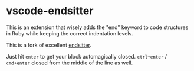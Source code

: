 # vscode-endsitter

This is an extension that wisely adds the "end" keyword to code structures in Ruby while keeping the correct indentation levels.

This is a fork of excellent [endsitter](https://github.com/jemmyw/vscode-endwise/tree/tree-sitter).

Just hit `enter` to get your block automagically closed. `ctrl+enter` / `cmd+enter` closed from the middle of the line as well.
